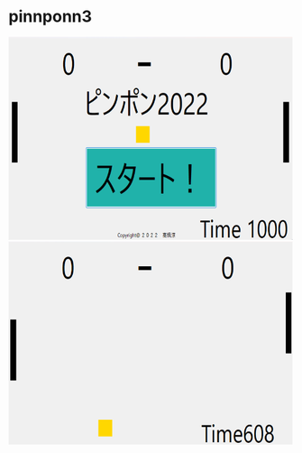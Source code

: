 # pinnponn3

<img src="s2.png" alt="ピンポン2022" style="height: 360px">
<img src="s1.png" alt="ピンポン2022" style="height: 360px">
